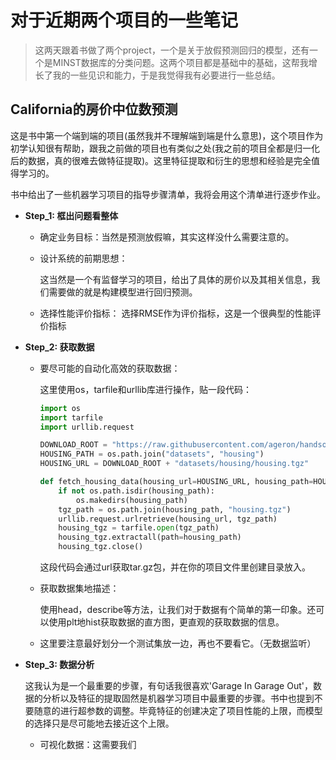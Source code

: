 # 对于近期两个项目的一些笔记

> 这两天跟着书做了两个project，一个是关于放假预测回归的模型，还有一个是MINST数据库的分类问题。这两个项目都是基础中的基础，这帮我增长了我的一些见识和能力，于是我觉得我有必要进行一些总结。

## California的房价中位数预测

这是书中第一个端到端的项目(虽然我并不理解端到端是什么意思)，这个项目作为初学认知很有帮助，跟我之前做的项目也有类似之处(我之前的项目全都是归一化后的数据，真的很难去做特征提取)。这里特征提取和衍生的思想和经验是完全值得学习的。



书中给出了一些机器学习项目的指导步骤清单，我将会用这个清单进行逐步作业。

- **Step_1:  框出问题看整体**

  - 确定业务目标：当然是预测放假嘛，其实这样没什么需要注意的。

  - 设计系统的前期思想：

    这当然是一个有监督学习的项目，给出了具体的房价以及其相关信息，我们需要做的就是构建模型进行回归预测。

  - 选择性能评价指标： 选择RMSE作为评价指标，这是一个很典型的性能评价指标

- **Step_2: 获取数据**

  - 要尽可能的自动化高效的获取数据：

    这里使用os，tarfile和urllib库进行操作，贴一段代码：

    ```py
    import os
    import tarfile
    import urllib.request
    
    DOWNLOAD_ROOT = "https://raw.githubusercontent.com/ageron/handson-ml2/master/"
    HOUSING_PATH = os.path.join("datasets", "housing")
    HOUSING_URL = DOWNLOAD_ROOT + "datasets/housing/housing.tgz"
    
    def fetch_housing_data(housing_url=HOUSING_URL, housing_path=HOUSING_PATH):
        if not os.path.isdir(housing_path):
            os.makedirs(housing_path)
        tgz_path = os.path.join(housing_path, "housing.tgz")
        urllib.request.urlretrieve(housing_url, tgz_path)
        housing_tgz = tarfile.open(tgz_path)
        housing_tgz.extractall(path=housing_path)
        housing_tgz.close()
    ```

    这段代码会通过url获取tar.gz包，并在你的项目文件里创建目录放入。

  - 获取数据集地描述：

    使用head，describe等方法，让我们对于数据有个简单的第一印象。还可以使用plt地hist获取数据的直方图，更直观的获取数据的信息。

  - 这里要注意最好划分一个测试集放一边，再也不要看它。（无数据监听）

- **Step_3: 数据分析**

  这我认为是一个最重要的步骤，有句话我很喜欢'Garage In Garage Out'，数据的分析以及特征的提取固然是机器学习项目中最重要的步骤。书中也提到不要随意的进行超参数的调整。毕竟特征的创建决定了项目性能的上限，而模型的选择只是尽可能地去接近这个上限。

  - 可视化数据：这需要我们